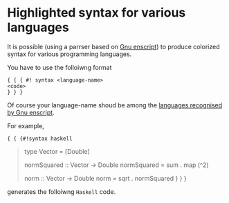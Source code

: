 Highlighted syntax for various languages
========================================

It is possible (using a parrser based on [Gnu enscript](http://www.codento.com/people/mtr/genscript/)) to produce colorized syntax for various programming languages.

You have to use the folloiwng format

    { { { #! syntax <language-name>
    <code>
    } } }

Of course your language-name shoud be among the [languages recognised by Gnu enscript](http://www.codento.com/people/mtr/genscript/highlightings.html).

For example,

    { { {#!syntax haskell

> type Vector = \[Double\]
>
> normSquared :: Vector -&gt; Double normSquared = sum . map (^2)
>
> norm :: Vector -&gt; Double norm = sqrt . normSquared } } }

generates the folloiwng `Haskell` code.




